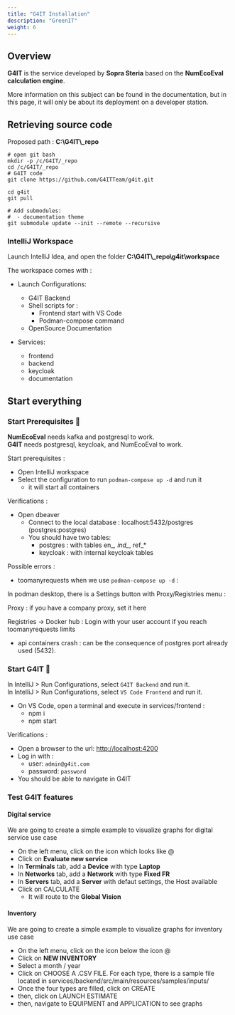 ```yaml
---
title: "G4IT Installation"
description: "GreenIT"
weight: 6
---
```


## Overview

**G4IT** is the service developed by **Sopra Steria** based on the **NumEcoEval calculation engine**.

More information on this subject can be found in the documentation, but in this page, it will only be about its
deployment on a developer station.

## Retrieving source code

Proposed path : **C:\G4IT\\_repo**

```shell
# open git bash
mkdir -p /c/G4IT/_repo
cd /c/G4IT/_repo
# G4IT code
git clone https://github.com/G4ITTeam/g4it.git

cd g4it
git pull

# Add submodules: 
#  - documentation theme
git submodule update --init --remote --recursive
```

### IntelliJ Workspace

Launch IntelliJ Idea, and open the folder **C:\G4IT\\_repo\g4it\\workspace**

The workspace comes with :

- Launch Configurations:
  - G4IT Backend
  - Shell scripts for :
    - Frontend start with VS Code
    - Podman-compose command
  - OpenSource Documentation

- Services: 
  - frontend
  - backend
  - keycloak
  - documentation

## Start everything

###  Start Prerequisites :rocket:

__NumEcoEval__ needs kafka and postgresql to work.  
__G4IT__ needs postgresql, keycloak, and NumEcoEval to work.

Start prerequisites :
- Open IntelliJ workspace
- Select the configuration to run `podman-compose up -d` and run it
  - it will start all containers

Verifications :
- Open dbeaver
  - Connect to the local database : localhost:5432/postgres (postgres:postgres) 
  - You should have two tables:
    - postgres : with tables en_*, ind_*, ref_*
    - keycloak : with internal keycloak tables
 
Possible errors :
- toomanyrequests when we use `podman-compose up -d` :

In podman desktop, there is a Settings button with Proxy/Registries menu :

Proxy : if you have a company proxy, set it here

Registries -> Docker hub : Login with your user account if you reach toomanyrequests limits

- api containers crash : can be the consequence of postgres port already used (5432).

### Start G4IT :rocket:

In IntelliJ > Run Configurations, select `G4IT Backend` and run it.  
In IntelliJ > Run Configurations, select `VS Code Frontend` and run it.
- On VS Code, open a terminal and execute in services/frontend : 
  - npm i
  - npm start

Verifications :
- Open a browser to the url: [http://localhost:4200](http://localhost:4200)
- Log in with :
  - user: `admin@g4it.com`
  - password: `password`
- You should be able to navigate in G4IT

### Test G4IT features

#### Digital service 

We are going to create a simple example to visualize graphs for digital service use case

- On the left menu, click on the icon which looks like @
- Click on __Evaluate new service__
- In __Terminals__ tab, add a __Device__ with type __Laptop__
- In __Networks__ tab, add a __Network__ with type __Fixed FR__
- In __Servers__ tab, add a __Server__ with defaut settings, the Host available
- Click on CALCULATE
  - It will route to the __Global Vision__

#### Inventory

We are going to create a simple example to visualize graphs for inventory use case

- On the left menu, click on the icon below the icon @
- Click on __NEW INVENTORY__
- Select a month / year
- Click on CHOOSE A .CSV FILE. For each type, there is a sample file located in services/backend/src/main/resources/samples/inputs/
- Once the four types are filled, click on CREATE
- then, click on LAUNCH ESTIMATE
- then, navigate to EQUIPMENT and APPLICATION to see graphs
